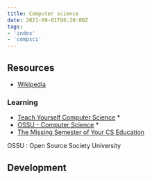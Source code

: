 ```yaml
---
title: Computer science
date: 2021-09-01T06:20:00Z
tags:
- 'index'
- 'compsci'
---
```


## Resources

* [Wikipedia](https://en.wikipedia.org/wiki/Computer_science)

### Learning

* [Teach Yourself Computer Science](https://teachyourselfcs.com/) \*
* [OSSU - Computer Science](https://github.com/ossu/computer-science) \*
* [The Missing Semester of Your CS Education](https://missing.csail.mit.edu/)

OSSU
: Open Source Society University

## Development

